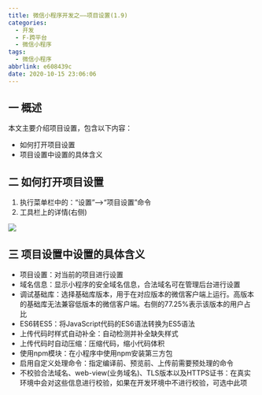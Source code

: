```yaml
---
title: 微信小程序开发之——项目设置(1.9)
categories:
  - 开发
  - F-跨平台
  - 微信小程序
tags:
  - 微信小程序
abbrlink: e608439c
date: 2020-10-15 23:06:06
---
```

## 一 概述

本文主要介绍项目设置，包含以下内容：

* 如何打开项目设置
* 项目设置中设置的具体含义

<!--more-->

## 二 如何打开项目设置

1. 执行菜单栏中的：“设置”——>“项目设置”命令
2. 工具栏上的详情(右侧)

![][1]

## 三 项目设置中设置的具体含义

* 项目设置：对当前的项目进行设置
* 域名信息：显示小程序的安全域名信息，合法域名可在管理后台进行设置
* 调试基础库：选择基础库版本，用于在对应版本的微信客户端上运行。高版本的基础库无法兼容低版本的微信客户端。右侧的77.25%表示该版本的用户占比
* ES6转ES5：将JavaScript代码的ES6语法转换为ES5语法
* 上传代码时样式自动补全：自动检测并补全缺失样式
* 上传代码时自动压缩：压缩代码，缩小代码体积
* 使用npm模块：在小程序中使用npm安装第三方包
* 启用自定义处理命令：指定编译前、预览前、上传前需要预处理的命令
* 不校验合法域名、web-view(业务域名)、TLS版本以及HTTPS证书：在真实环境中会对这些信息进行校验，如果在开发环境中不进行校验，可选中此项



[1]:https://cdn.staticaly.com/gh/PGzxc/CDN/master/blog-wechat/wechat-project-detail-view.png
